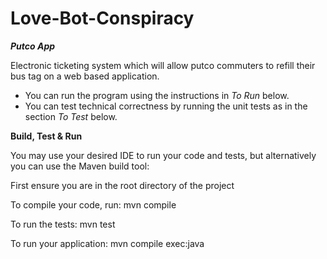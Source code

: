 # Love-Bot-Conspiracy

***Putco App***

Electronic ticketing system which will allow putco commuters to refill their bus tag on a web based application.


* You can run the program using the instructions in *To Run* below.
* You can test technical correctness by running the unit tests as in the section *To Test* below.


**Build, Test & Run**

You may use your desired IDE to run your code and tests, but alternatively you can use the Maven build tool:

First ensure you are in the root directory of the project

To compile your code, run: mvn compile

To run the tests: mvn test

To run your application: mvn compile exec:java
